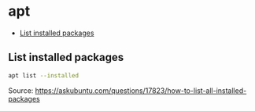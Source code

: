 # apt

- [List installed packages](#list-installed-packages)

## List installed packages

```sh
apt list --installed
```

Source: https://askubuntu.com/questions/17823/how-to-list-all-installed-packages
